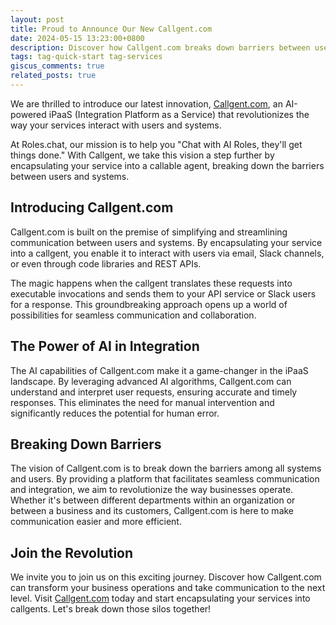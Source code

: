 ```yaml
---
layout: post
title: Proud to Announce Our New Callgent.com
date: 2024-05-15 13:23:00+0800
description: Discover how Callgent.com breaks down barriers between users and systems with its innovative AI-powered iPaaS service. Encapsulate your service into a callgent and revolutionize communication across platforms.
tags: tag-quick-start tag-services
giscus_comments: true
related_posts: true
---
```


We are thrilled to introduce our latest innovation, [Callgent.com](https://callgent.com), an AI-powered iPaaS (Integration Platform as a Service) that revolutionizes the way your services interact with users and systems.

At Roles.chat, our mission is to help you "Chat with AI Roles, they'll get things done." With Callgent, we take this vision a step further by encapsulating your service into a callable agent, breaking down the barriers between users and systems.

## Introducing Callgent.com

Callgent.com is built on the premise of simplifying and streamlining communication between users and systems. By encapsulating your service into a callgent, you enable it to interact with users via email, Slack channels, or even through code libraries and REST APIs.

The magic happens when the callgent translates these requests into executable invocations and sends them to your API service or Slack users for a response. This groundbreaking approach opens up a world of possibilities for seamless communication and collaboration.

## The Power of AI in Integration

The AI capabilities of Callgent.com make it a game-changer in the iPaaS landscape. By leveraging advanced AI algorithms, Callgent.com can understand and interpret user requests, ensuring accurate and timely responses. This eliminates the need for manual intervention and significantly reduces the potential for human error.

## Breaking Down Barriers

The vision of Callgent.com is to break down the barriers among all systems and users. By providing a platform that facilitates seamless communication and integration, we aim to revolutionize the way businesses operate. Whether it's between different departments within an organization or between a business and its customers, Callgent.com is here to make communication easier and more efficient.

## Join the Revolution

We invite you to join us on this exciting journey. Discover how Callgent.com can transform your business operations and take communication to the next level. Visit [Callgent.com](https://callgent.com) today and start encapsulating your services into callgents. Let's break down those silos together!
